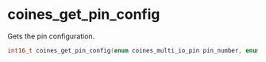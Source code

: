 # coines_get_pin_config
Gets the pin configuration.

```C
int16_t coines_get_pin_config(enum coines_multi_io_pin pin_number, enum coines_pin_direction *pin_direction, enum coines_pin_value *pin_value);
```